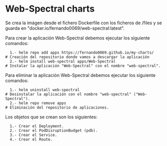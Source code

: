 # Web-Spectral charts

Se crea la imágen desde el fichero Dockerfile con los ficheros de /files y se guarda en "docker.io/fernando0069/web-spectral:latest".

Para crear la aplicación Web-Spectral debemos ejecutar los siguiente comandos:
```
  1.- helm repo add apps https://fernando0069.github.io/my-charts/     # Creación del repositorio donde vamos a descargar la aplicación
  2.- helm install web-spectral apps/Web-Spectral                      # Instalar la aplicación "Web-Spectral" con el nombre "web-spectral".
```

Para eliminar la aplicación Web-Spectral debemos ejecutar los siguiente comandos:
```
  1.- helm uninstall web-spectral                                      # Desinstalar la aplicación con el nombre "web-spectral" ("Web-Spectral").
  2.- helm repo remove apps                                            # Eliminación del repositorio de aplicaciones.
```

Los objetos que se crean son los siguientes:
```
  1.- Crear el Deployment.
  2.- Crear el PodDisruptionBudget (pdb).
  3.- Crear el Service.
  4.- Crear el Route.
```
